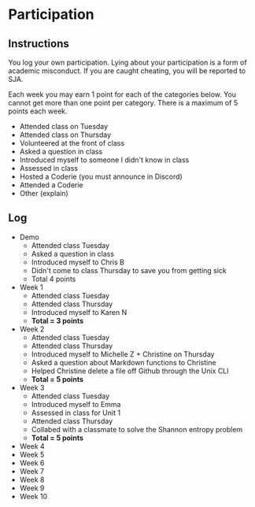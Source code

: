 Participation
=============

## Instructions ##

You log your own participation. Lying about your participation is a form of
academic misconduct. If you are caught cheating, you will be reported to SJA.

Each week you may earn 1 point for each of the categories below. You cannot get
more than one point per category. There is a maximum of 5 points each week.

+ Attended class on Tuesday
+ Attended class on Thursday
+ Volunteered at the front of class
+ Asked a question in class
+ Introduced myself to someone I didn't know in class
+ Assessed in class
+ Hosted a Coderie (you must announce in Discord)
+ Attended a Coderie
+ Other (explain)

## Log ##

- Demo
	+ Attended class Tuesday
	+ Asked a question in class
	+ Introduced myself to Chris B
	+ Didn't come to class Thursday to save you from getting sick
	+ Total 4 points
- Week 1
	+ Attended class Tuesday
	+ Attended class Thursday 
	+ Introduced myself to Karen N
	+ **Total = 3 points**
- Week 2
	+ Attended class Tuesday
	+ Attended class Thursday 
	+ Introduced myself to Michelle Z + Christine on Thursday
	+ Asked a question about Markdown functions to Christine
	+ Helped Christine delete a file off Github through the Unix CLI
	+ **Total = 5 points**
- Week 3
	+ Attended class Tuesday
	+ Introduced myself to Emma
	+ Assessed in class for Unit 1
	+ Attended class Thursday 
	+ Collabed with a classmate to solve the Shannon entropy problem
	+ **Total = 5 points** 
- Week 4
- Week 5
- Week 6
- Week 7
- Week 8
- Week 9
- Week 10
